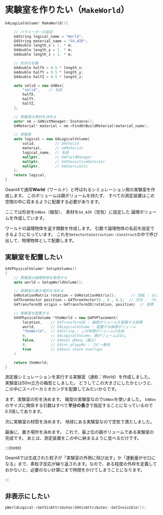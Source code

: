 # 実験室を作りたい（`MakeWorld`）

```cpp
G4LogicalVolume* MakeWorld(){

    // パラメーターの設定
    G4String logical_name = "World";
    G4String material_name = "G4_AIR";
    G4double length_x = 1. * m;
    G4double length_y = 1. * m;
    G4double length_z = 1. * m;

    // 形状を定義
    G4double halfX = 0.5 * length_x;
    G4double halfY = 0.5 * length_y;
    G4double halfZ = 0.5 * length_z;

    auto solid = new G4Box{
        "solid",    // 名前
        halfX,
        halfY,
        halfZ,
    };

    // 実験室の素材を決める
    auto* nm = G4NistManager::Instance();
    G4Material* material = nm->FindOrBuildMaterial(material_name);

    // 実験室
    auto logical = new G4LogicalVolume{
        solid,         // G4VSolid
        material,      // G4Material
        logical_name,  // 名前
        nullptr,       // G4FieldManager
        nullptr,       // G4VSensitiveDetector
        nullptr,       // G4UserLimits
    };
    return logical;
}
```

Geant4で通常**World**（ワールド）と呼ばれるシミュレーション用の実験室を作成します。
このボリュームは親ボリュームを持たず、
すべての測定装置はこの空間の中に収まるように配置する必要があります。

ここでは形状を``G4Box``（箱型）、
素材を``G4_AIR``（空気）に設定した
論理ボリュームを作成しています。

ワールドの論理物体を返す関数を作成します。
引数で論理物体の名前を設定できるようになっています。
これを``DetectorConstruction::Construct``の中で呼び出して、物理物体として配置します。

## 実験室を配置したい

```cpp
G4VPhysicalVolume* SetupVolumes()
{
    // 実験室の論理物体を取得する
    auto world = SetupWorldVolume();

    // 実験室の置き場所を決める
    G4RotationMatrix rotation = G4RotationMatrix{};       // 回転 : なし
    G4ThreeVector position = G4ThreeVector{0., 0., 0.};  // 方向 :  (0, 0, 0)
    G4Transform3D origin = G4Transform3D{rotation, position}  // 座標

    // 実験室を配置する
    G4VPhysicalVolume *theWorld = new G4PVPlacement(
        location,    // G4Transform3D : 論理ボリュームを配置する座標
        world,       // G4LogicalVolume : 配置する論理ボリューム
        "theWorld",  // G4String : この物理ボリュームの名前
        0,           // G4LogicalVolume: 親ボリュームはなし
        false,       // G4bool pMany（廃止）
        0,           // G4int pCopyNo : コピー番号
        true         // G4bool check overlaps
    )

    return theWorld;
}
```

測定器シミュレーションを実行する実験室（通称：World）を作成しました。
実験室は50m立方の箱型としました。
どうしてこの大きさにしたかというと、この中にスーパーカミオカンデを配置してみたいからです。

まず、実験室の形を決めます。
箱型の実験室なので``G4Box``を使いました。
``G4Box``のサイズに関係する引数はすべて**半分の長さ**で指定することになっているので0.5倍してあります。

次に実験室の材質を決めます。
地球にある実験室なので空気で満たしました。

最後に、置き場所を決めます。
これで、最上位の親ボリュームである実験室の完成です。
あとは、測定装置をこの中に納まるように並べるだけです。

:::{note}

Geant4では生成された粒子が「実験室の外側に飛び出す」か「運動量がゼロになる」まで、素粒子反応が繰り返されます。なので、ある程度の外枠を定義しておかないと、必要のない計算にまで時間をかけてしまうことになります。

:::

## 非表示にしたい

```cpp
pWorldLogical->SetVisAttributes(G4VisAttributes::GetInvisible());
```
